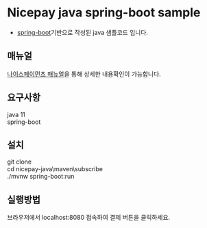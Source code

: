 # Nicepay java spring-boot sample
- [spring-boot](https://spring.io/projects/spring-boot)기반으로 작성된 java 샘플코드 입니다.

## 매뉴얼
[나이스페이먼츠 매뉴얼](https://github.com/nicepayments/nicepay-manual)을 통해 상세한 내용확인이 가능합니다.  

## 요구사항
java 11  
spring-boot  

## 설치
git clone  
cd nicepay-java\maven\subscribe  
./mvnw spring-boot:run 
 
## 실행방법
브라우저에서 localhost:8080 접속하여 결제 버튼을 클릭하세요.
